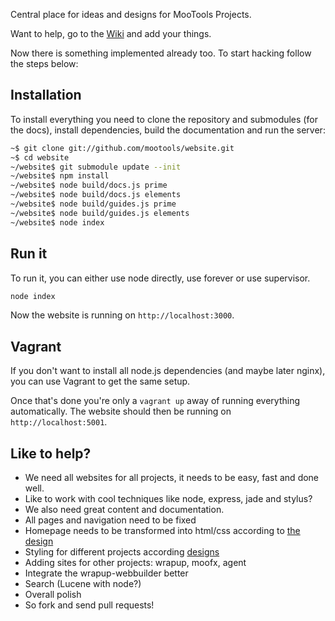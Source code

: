 Central place for ideas and designs for MooTools Projects.

Want to help, go to the [Wiki](https://github.com/mootools/website/wiki) and add your things.

Now there is something implemented already too. To start hacking follow the steps below:

## Installation

To install everything you need to clone the repository and submodules (for the docs), install dependencies, build the documentation and run the server:

```bash
~$ git clone git://github.com/mootools/website.git
~$ cd website
~/website$ git submodule update --init
~/website$ npm install
~/website$ node build/docs.js prime
~/website$ node build/docs.js elements
~/website$ node build/guides.js prime
~/website$ node build/guides.js elements
~/website$ node index
```

## Run it

To run it, you can either use node directly, use forever or use supervisor.

```bash
node index
```

Now the website is running on `http://localhost:3000`.

## Vagrant

If you don't want to install all node.js dependencies (and maybe later nginx),
you can use Vagrant to get the same setup.

Once that's done you're only a `vagrant up` away of running everything
automatically. The website should then be running on `http://localhost:5001`.

## Like to help?

* We need all websites for all projects, it needs to be easy, fast and done well.
* Like to work with cool techniques like node, express, jade and stylus?
* We also need great content and documentation.
* All pages and navigation need to be fixed
* Homepage needs to be transformed into html/css according to [the design](https://github.com/mootools/website/tree/master/design)
* Styling for different projects according [designs](https://github.com/mootools/website/tree/master/design)
* Adding sites for other projects: wrapup, moofx, agent
* Integrate the wrapup-webbuilder better
* Search (Lucene with node?)
* Overall polish
* So fork and send pull requests!

